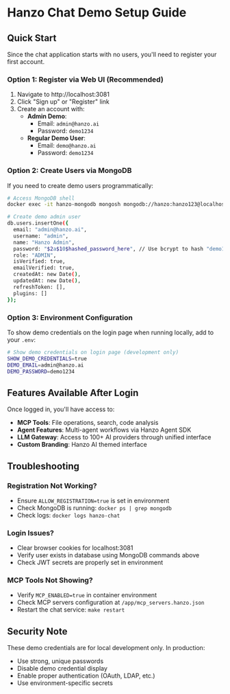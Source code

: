 # Hanzo Chat Demo Setup Guide

## Quick Start

Since the chat application starts with no users, you'll need to register your first account.

### Option 1: Register via Web UI (Recommended)

1. Navigate to http://localhost:3081
2. Click "Sign up" or "Register" link
3. Create an account with:
   - **Admin Demo**: 
     - Email: `admin@hanzo.ai`
     - Password: `demo1234`
   - **Regular Demo User**:
     - Email: `demo@hanzo.ai`
     - Password: `demo1234`

### Option 2: Create Users via MongoDB

If you need to create demo users programmatically:

```bash
# Access MongoDB shell
docker exec -it hanzo-mongodb mongosh mongodb://hanzo:hanzo123@localhost:27017/HanzoChat?authSource=admin

# Create demo admin user
db.users.insertOne({
  email: "admin@hanzo.ai",
  username: "admin",
  name: "Hanzo Admin",
  password: "$2a$10$hashed_password_here", // Use bcrypt to hash "demo1234"
  role: "ADMIN",
  isVerified: true,
  emailVerified: true,
  createdAt: new Date(),
  updatedAt: new Date(),
  refreshToken: [],
  plugins: []
});
```

### Option 3: Environment Configuration

To show demo credentials on the login page when running locally, add to your `.env`:

```bash
# Show demo credentials on login page (development only)
SHOW_DEMO_CREDENTIALS=true
DEMO_EMAIL=admin@hanzo.ai
DEMO_PASSWORD=demo1234
```

## Features Available After Login

Once logged in, you'll have access to:

- **MCP Tools**: File operations, search, code analysis
- **Agent Features**: Multi-agent workflows via Hanzo Agent SDK
- **LLM Gateway**: Access to 100+ AI providers through unified interface
- **Custom Branding**: Hanzo AI themed interface

## Troubleshooting

### Registration Not Working?
- Ensure `ALLOW_REGISTRATION=true` is set in environment
- Check MongoDB is running: `docker ps | grep mongodb`
- Check logs: `docker logs hanzo-chat`

### Login Issues?
- Clear browser cookies for localhost:3081
- Verify user exists in database using MongoDB commands above
- Check JWT secrets are properly set in environment

### MCP Tools Not Showing?
- Verify `MCP_ENABLED=true` in container environment
- Check MCP servers configuration at `/app/mcp_servers.hanzo.json`
- Restart the chat service: `make restart`

## Security Note

These demo credentials are for local development only. In production:
- Use strong, unique passwords
- Disable demo credential display
- Enable proper authentication (OAuth, LDAP, etc.)
- Use environment-specific secrets
